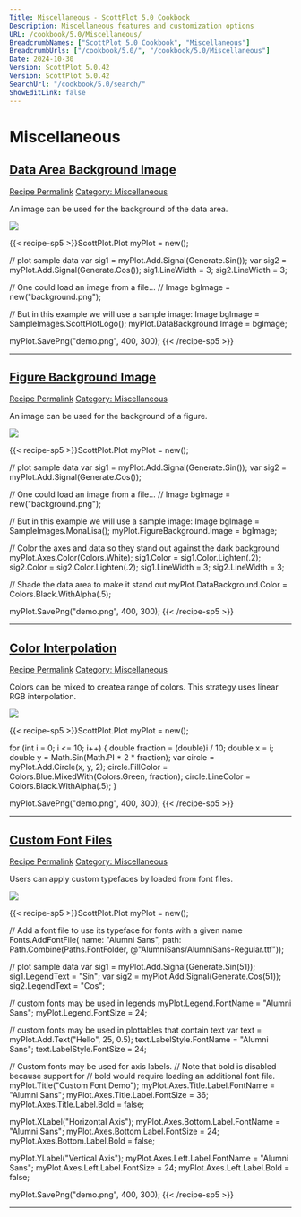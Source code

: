 ```yaml
---
Title: Miscellaneous - ScottPlot 5.0 Cookbook
Description: Miscellaneous features and customization options
URL: /cookbook/5.0/Miscellaneous/
BreadcrumbNames: ["ScottPlot 5.0 Cookbook", "Miscellaneous"]
BreadcrumbUrls: ["/cookbook/5.0/", "/cookbook/5.0/Miscellaneous"]
Date: 2024-10-30
Version: ScottPlot 5.0.42
Version: ScottPlot 5.0.42
SearchUrl: "/cookbook/5.0/search/"
ShowEditLink: false
---
```


<h1>Miscellaneous</h1>


<h2 style='border-bottom: 0;'><a href='/cookbook/5.0/Miscellaneous/DataBackgroundImage'>Data Area Background Image</a></h2>

<div class="d-flex mb-2">
<a class="btn btn-sm btn-primary me-1" href="/cookbook/5.0/Miscellaneous/DataBackgroundImage">Recipe Permalink</a>
<a class="btn btn-sm btn-success me-1" href="/cookbook/5.0/Miscellaneous">Category: Miscellaneous</a>
</div>

An image can be used for the background of the data area.

[![](/cookbook/5.0/images/DataBackgroundImage.png?241029205813)](/cookbook/5.0/images/DataBackgroundImage.png?241029205813)

{{< recipe-sp5 >}}ScottPlot.Plot myPlot = new();

// plot sample data
var sig1 = myPlot.Add.Signal(Generate.Sin());
var sig2 = myPlot.Add.Signal(Generate.Cos());
sig1.LineWidth = 3;
sig2.LineWidth = 3;

// One could load an image from a file...
// Image bgImage = new("background.png");

// But in this example we will use a sample image:
Image bgImage = SampleImages.ScottPlotLogo();
myPlot.DataBackground.Image = bgImage;

myPlot.SavePng("demo.png", 400, 300);
{{< /recipe-sp5 >}}

<hr class='my-5 invisible'>



<h2 style='border-bottom: 0;'><a href='/cookbook/5.0/Miscellaneous/FigureBackgroundImage'>Figure Background Image</a></h2>

<div class="d-flex mb-2">
<a class="btn btn-sm btn-primary me-1" href="/cookbook/5.0/Miscellaneous/FigureBackgroundImage">Recipe Permalink</a>
<a class="btn btn-sm btn-success me-1" href="/cookbook/5.0/Miscellaneous">Category: Miscellaneous</a>
</div>

An image can be used for the background of a figure.

[![](/cookbook/5.0/images/FigureBackgroundImage.png?241029205813)](/cookbook/5.0/images/FigureBackgroundImage.png?241029205813)

{{< recipe-sp5 >}}ScottPlot.Plot myPlot = new();

// plot sample data
var sig1 = myPlot.Add.Signal(Generate.Sin());
var sig2 = myPlot.Add.Signal(Generate.Cos());

// One could load an image from a file...
// Image bgImage = new("background.png");

// But in this example we will use a sample image:
Image bgImage = SampleImages.MonaLisa();
myPlot.FigureBackground.Image = bgImage;

// Color the axes and data so they stand out against the dark background
myPlot.Axes.Color(Colors.White);
sig1.Color = sig1.Color.Lighten(.2);
sig2.Color = sig2.Color.Lighten(.2);
sig1.LineWidth = 3;
sig2.LineWidth = 3;

// Shade the data area to make it stand out
myPlot.DataBackground.Color = Colors.Black.WithAlpha(.5);

myPlot.SavePng("demo.png", 400, 300);
{{< /recipe-sp5 >}}

<hr class='my-5 invisible'>



<h2 style='border-bottom: 0;'><a href='/cookbook/5.0/Miscellaneous/ColorInterpolation'>Color Interpolation</a></h2>

<div class="d-flex mb-2">
<a class="btn btn-sm btn-primary me-1" href="/cookbook/5.0/Miscellaneous/ColorInterpolation">Recipe Permalink</a>
<a class="btn btn-sm btn-success me-1" href="/cookbook/5.0/Miscellaneous">Category: Miscellaneous</a>
</div>

Colors can be mixed to createa range of colors. This strategy uses linear RGB interpolation.

[![](/cookbook/5.0/images/ColorInterpolation.png?241029205813)](/cookbook/5.0/images/ColorInterpolation.png?241029205813)

{{< recipe-sp5 >}}ScottPlot.Plot myPlot = new();

for (int i = 0; i <= 10; i++)
{
    double fraction = (double)i / 10;
    double x = i;
    double y = Math.Sin(Math.PI * 2 * fraction);
    var circle = myPlot.Add.Circle(x, y, 2);
    circle.FillColor = Colors.Blue.MixedWith(Colors.Green, fraction);
    circle.LineColor = Colors.Black.WithAlpha(.5);
}

myPlot.SavePng("demo.png", 400, 300);
{{< /recipe-sp5 >}}

<hr class='my-5 invisible'>



<h2 style='border-bottom: 0;'><a href='/cookbook/5.0/Miscellaneous/CustomFontFiles'>Custom Font Files</a></h2>

<div class="d-flex mb-2">
<a class="btn btn-sm btn-primary me-1" href="/cookbook/5.0/Miscellaneous/CustomFontFiles">Recipe Permalink</a>
<a class="btn btn-sm btn-success me-1" href="/cookbook/5.0/Miscellaneous">Category: Miscellaneous</a>
</div>

Users can apply custom typefaces by loaded from font files.

[![](/cookbook/5.0/images/CustomFontFiles.png?241029205813)](/cookbook/5.0/images/CustomFontFiles.png?241029205813)

{{< recipe-sp5 >}}ScottPlot.Plot myPlot = new();

// Add a font file to use its typeface for fonts with a given name
Fonts.AddFontFile(
    name: "Alumni Sans",
    path: Path.Combine(Paths.FontFolder, @"AlumniSans/AlumniSans-Regular.ttf"));

// plot sample data
var sig1 = myPlot.Add.Signal(Generate.Sin(51));
sig1.LegendText = "Sin";
var sig2 = myPlot.Add.Signal(Generate.Cos(51));
sig2.LegendText = "Cos";

// custom fonts may be used in legends
myPlot.Legend.FontName = "Alumni Sans";
myPlot.Legend.FontSize = 24;

// custom fonts may be used in plottables that contain text
var text = myPlot.Add.Text("Hello", 25, 0.5);
text.LabelStyle.FontName = "Alumni Sans";
text.LabelStyle.FontSize = 24;

// Custom fonts may be used for axis labels.
// Note that bold is disabled because support for
// bold would require loading an additional font file.
myPlot.Title("Custom Font Demo");
myPlot.Axes.Title.Label.FontName = "Alumni Sans";
myPlot.Axes.Title.Label.FontSize = 36;
myPlot.Axes.Title.Label.Bold = false;

myPlot.XLabel("Horizontal Axis");
myPlot.Axes.Bottom.Label.FontName = "Alumni Sans";
myPlot.Axes.Bottom.Label.FontSize = 24;
myPlot.Axes.Bottom.Label.Bold = false;

myPlot.YLabel("Vertical Axis");
myPlot.Axes.Left.Label.FontName = "Alumni Sans";
myPlot.Axes.Left.Label.FontSize = 24;
myPlot.Axes.Left.Label.Bold = false;

myPlot.SavePng("demo.png", 400, 300);
{{< /recipe-sp5 >}}

<hr class='my-5 invisible'>


